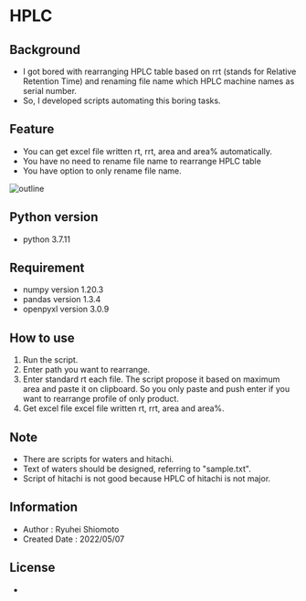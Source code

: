 # HPLC

## Background
* I got bored with rearranging HPLC table based on rrt (stands for Relative Retention Time) and renaming file name which HPLC machine names as serial number.
* So, I developed scripts automating this boring tasks.

## Feature
* You can get excel file written rt, rrt, area and area% automatically.
* You have no need to rename file name to rearrange HPLC table
* You have option to only rename file name.

![outline](https://user-images.githubusercontent.com/57758623/167236803-dbbece7d-9b63-45f5-ab55-5bd3b71bc6ec.png)
## Python version
* python 3.7.11

## Requirement
* numpy version 1.20.3
* pandas version 1.3.4
* openpyxl version 3.0.9

## How to use
1. Run the script.
2. Enter path you want to rearrange.
3. Enter standard rt each file. The script propose it based on maximum area and paste it on clipboard. So you only paste and push enter if you want to rearrange profile of only product.
4. Get excel file excel file written rt, rrt, area and area%.

## Note
* There are scripts for waters and hitachi.
* Text of waters should be designed, referring to "sample.txt".
* Script of hitachi is not good because HPLC of hitachi is not major.

## Information
* Author : Ryuhei Shiomoto
* Created Date : 2022/05/07

## License
* 
